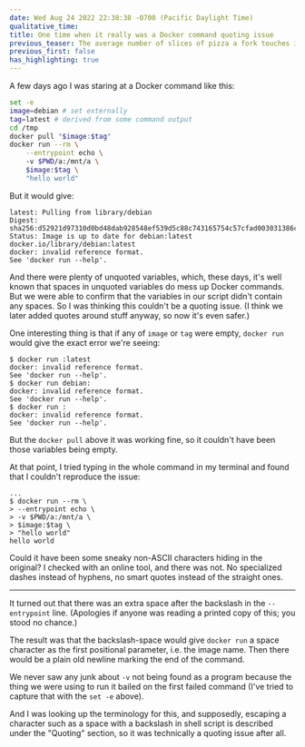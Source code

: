```yaml
---
date: Wed Aug 24 2022 22:38:38 -0700 (Pacific Daylight Time)
qualitative_time: 
title: One time when it really was a Docker command quoting issue
previous_teaser: The average number of slices of pizza a fork touches in its lifetime
previous_first: false
has_highlighting: true
---
```

A few days ago I was staring at a Docker command like this:

```sh
set -e
image=debian # set externally
tag=latest # derived from some command output
cd /tmp
docker pull "$image:$tag"
docker run --rm \
    --entrypoint echo \ 
    -v $PWD/a:/mnt/a \
    $image:$tag \
    "hello world"
```

But it would give:

```
latest: Pulling from library/debian
Digest: sha256:d52921d97310d0bd48dab928548ef539d5c88c743165754c57cfad003031386c
Status: Image is up to date for debian:latest
docker.io/library/debian:latest
docker: invalid reference format.
See 'docker run --help'.
```

And there were plenty of unquoted variables, which, these days, it's well known that spaces in unquoted variables do mess up Docker commands.
But we were able to confirm that the variables in our script didn't contain any spaces.
So I was thinking this couldn't be a quoting issue.
(I think we later added quotes around stuff anyway, so now it's even safer.)

One interesting thing is that if any of `image` or `tag` were empty, `docker run` would give the exact error we're seeing:

```
$ docker run :latest
docker: invalid reference format.
See 'docker run --help'.
$ docker run debian:
docker: invalid reference format.
See 'docker run --help'.
$ docker run :
docker: invalid reference format.
See 'docker run --help'.
```

But the `docker pull` above it was working fine, so it couldn't have been those variables being empty.

At that point, I tried typing in the whole command in my terminal and found that I couldn't reproduce the issue:

```
...
$ docker run --rm \
> --entrypoint echo \
> -v $PWD/a:/mnt/a \
> $image:$tag \
> "hello world"
hello world
```

Could it have been some sneaky non-ASCII characters hiding in the original?
I checked with an online tool, and there was not.
No specialized dashes instead of hyphens, no smart quotes instead of the straight ones.

---

It turned out that there was an extra space after the backslash in the `--entrypoint` line.
(Apologies if anyone was reading a printed copy of this; you stood no chance.)

The result was that the backslash-space would give `docker run` a space character as the first positional parameter, i.e. the image name.
Then there would be a plain old newline marking the end of the command.

We never saw any junk about `-v` not being found as a program because the thing we were using to run it bailed on the first failed command (I've tried to capture that with the `set -e` above).

And I was looking up the terminology for this, and supposedly, escaping a character such as a space with a backslash in shell script is described under the "Quoting" section, so it was technically a quoting issue after all.
